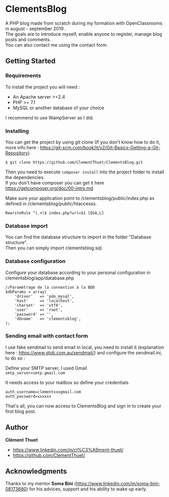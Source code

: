 # ClementsBlog
A PHP blog made from scratch during my formation with OpenClassrooms in august - september 2019 .<br>
The goals are to introduce myself, enable anyone to register, manage blog posts and comments.  <br>
You can also contact me using the contact form. 

## Getting Started

### Requirements
To install the project you will need :
* An Apache server >=2.4
* PHP >= 7.1
* MySQL or another database of your choice<br> 

I recommend to use WampServer as I did.

### Installing
You can get the project by using git clone (If you don't know how to do it, more info here : https://git-scm.com/book/it/v2/Git-Basics-Getting-a-Git-Repository)
```
$ git clone https://github.com/ClementThuet/ClementsBlog.git
```
Then you need to execute `composer install` into the project folder to install the dependencies.<br>
If you don't have composer you can get it here https://getcomposer.org/doc/00-intro.md

Make sure your application point to /clementsblog/public/index.php as defined in /clementsblog/public/htaccesss.
```
RewriteRule ^(.+)$ index.php?url=$1 [QSA,L]
```

### Database import 
You can find the database structure to import in the folder "Database structure".<br>
Then you can simply import clementsblog.sql.

### Database configuration
Configure your database according to your personal configuration in clementsblog/app/database.php

```
//Paramètrage de la connextion à la BDD
$dbParams = array(
    'driver'   => 'pdo_mysql',
    'host'     => 'localhost',
    'charset'  => 'utf8',
    'user'     => 'root',
    'password' => '',
    'dbname'   => 'clementsblog',
);
```
### Sending email with contact form
I use fake sendmail to send email in local, you need to install it (explanation here : https://www.glob.com.au/sendmail/) and configure the sendmail.ini, to do so :

Define your SMTP server, I used Gmail<br>
``` smtp_server=smtp.gmail.com ```

It needs access to your mailbox so define your credentials<br>
``` 
auth_username=clementxxxgmail.com
auth_password=xxxxxx
```

That's all, you can now access to ClementsBlog and sign in to create your first blog post.

## Author
**Clément Thuet**
* https://www.linkedin.com/in/cl%C3%A9ment-thuet/
* https://github.com/ClementThuet/

## Acknowledgments
Thanks to my mentor **Soma Bini** (https://www.linkedin.com/in/soma-bini-08173680) for his advices, support and his ability to wake up early. 
